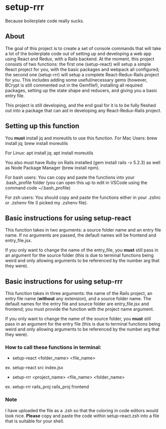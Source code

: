 # setup-rrr

Because boilerplate code really sucks.

## About

The goal of this project is to create a set of console commands that will take a lot of the boilerplate code out of setting up and developing a web app using React and Redux, with a Rails backend. At the moment, this project consists of two functions: the first one (setup-react) will setup a simple React project for you, with the basic packages and webpack all configured; the second one (setup-rrr) will setup a complete React-Redux-Rails project for you. This includes adding some useful/necessary gems (however, BCrypt is still commented out in the Gemfile!), installing all required packages, setting up the state shape and reducers, and giving you a basic entry file. 

This project is still developing, and the end goal for it is to be fully fleshed out into a package that can aid in developing any React-Redux-Rails project.

## Setting up this function

You **must** install jq and moreutils to use this function.
For Mac Users: brew install jq; brew install moreutils

For Linux: apt install jq; apt install moreutils

You also must have Ruby on Rails installed (gem install rails -v 5.2.3) as well as Node Package Manager (brew install npm).

For bash users: You can copy and paste the functions into your .bash_profile folder (you can open this up to edit in VSCode using the command code ~/.bash_profile)

For zsh users: You should copy and paste the functions either in your .zshrc or .zshenv file (I picked my .zshenv file).

## Basic instructions for using setup-react

This function takes in two arguments: a source folder name and an entry file name. If no arguments are passed, the default names will be frontend and entry_file.jsx. 

If you only want to change the name of the entry_file, you **must** still pass in an argument for the source folder (this is due to terminal functions being weird and only allowing arguments to be referenced by the number arg that they were).

## Basic instructions for using setup-rrr

This function takes in three arguments: the name of the Rails project, an entry file name (**without** any extension), and a source folder name. The default names for the entry file and source folder are entry_file.jsx and frontend; you must provide the function with the project name argument.

If you only want to change the name of the source folder, you **must** still pass in an argument for the entry file (this is due to terminal functions being weird and only allowing arguments to be referenced by the number arg that they were).

### How to call these functions in terminal: 

- setup-react <folder_name> <file_name>

ex. setup-react src index.jsx

- setup-rrr <project_name> <file_name> <folder_name>

ex. setup-rrr rails_proj rails_proj frontend 

### Note
I have uploaded the file as a .zsh so that the coloring in code editors would look nice. **Please** copy and paste the code within setup-react.zsh into a file that is suitable for your shell.
